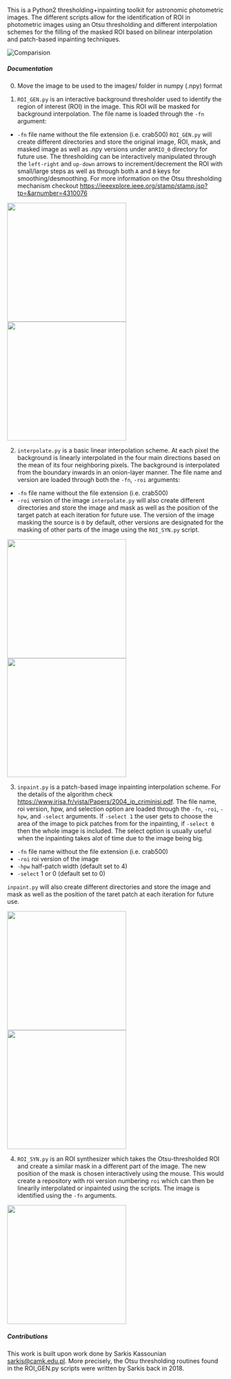 This is a Python2 thresholding+inpainting toolkit for astronomic photometric images. The different scripts allow for the identification of ROI in photometric images using an Otsu thresholding and different interpolation schemes for the filling of the masked ROI based on bilinear interpolation and patch-based inpainting techniques.

![Comparision](../assets/images/out.jpg?raw=true)

##### Documentation
0. Move the image to be used to the images/ folder in numpy (.npy) format

1. `ROI_GEN.py` is an interactive background thresholder used to identify the region of interest (ROI) in the image. This ROI will be masked for background interpolation. The file name is loaded through the `-fn` argument:
  - `-fn` file name without the file extension (i.e. crab500)
  `ROI_GEN.py` will create different directories and store the original image, ROI, mask, and masked image as well as .npy versions under an`RIO_0` directory for future use. The thresholding can be interactively manipulated through the `left-right` and `up-down` arrows to increment/decrement the ROI with small/large steps as well as through both `A` and `B` keys for smoothing/desmoothing. For more information on the Otsu thresholding mechanism checkout https://ieeexplore.ieee.org/stamp/stamp.jsp?tp=&arnumber=4310076

<p float='center'>
  <img src="../assets/images/ROI_GEN.gif?raw=true" width="276" height="276">
  <img src="../assets/images/ROI_GEN_2.gif?raw=true" width="276" height="276">
</p>

2. `interpolate.py` is a basic linear interpolation scheme. At each pixel the background is linearly interpolated in the four main directions based on the mean of its four neighboring pixels. The background is interpolated from the boundary inwards in an onion-layer manner. The file name and version are loaded through both the `-fn`, `-roi` arguments:
  - `-fn` file name without the file extension (i.e. crab500)
  - `-roi` version of the image
`interpolate.py` will also create different directories and store the image and mask as well as the position of the target patch at each iteration for future use. The version of the image masking the source is `0` by default, other versions are designated for the masking of other parts of the image using the `ROI_SYN.py` script. 

<p float='center'>
  <img src="../assets/images/Crab_int.gif?raw=true" width="276" height="276">
  <img src="../assets/images/eye_int.gif?raw=true" width="276" height="276">
</p>

3. `inpaint.py` is a patch-based image inpainting interpolation scheme. For the details of the algorithm check https://www.irisa.fr/vista/Papers/2004_ip_criminisi.pdf. The file name, roi version, hpw, and selection option are loaded through the `-fn`, `-roi`, `-hpw`, and `-select` arguments. If `-select 1` the user gets to choose the area of the image to pick patches from for the inpainting, if `-select 0` then the whole image is included. The select option is usually useful when the inpainting takes alot of time due to the image being big. 
  - `-fn` file name without the file extension (i.e. crab500)
  - `-roi` roi version of the image
  - `-hpw` half-patch width (default set to 4)
  - `-select` 1 or 0  (default set to 0)

`inpaint.py` will also create different directories and store the image and mask as well as the position of the taret patch at each iteration for future use.

<p float='center'>
  <img src="../assets/images/Crab_inp.gif?raw=true" width="276" height="276">
  <img src="../assets/images/eye_inp.gif?raw=true" width="276" height="276">
</p>

4. `ROI_SYN.py` is an ROI synthesizer which takes the Otsu-thresholded ROI and create a similar mask in a different part of the image. The new position of the mask is chosen interactively using the mouse. This would create a repository with roi version numbering `roi` which can then be linearily interpolated or inpainted using the scripts. The image is identified using the `-fn` arguments. 

<p float='center'>
  <img src = "../assets/images/crab_syn.gif?raw=true" width="276" height="276">
</p>

##### Contributions
This work is built upon work done by Sarkis Kassounian <sarkis@camk.edu.pl>. More precisely, the Otsu thresholding routines found in the ROI_GEN.py scripts were written by Sarkis back in 2018. 
